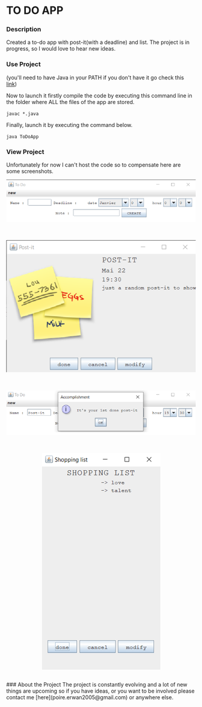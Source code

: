 # TO DO APP



### Description
Created a to-do app with post-it(with a deadline) and list. The project is in progress, so I would love to hear new ideas.

### Use Project
(you'll need to have Java in your PATH if you don't have it go check this [link](https://javatutorial.net/set-java-home-windows-10))

Now to launch it firstly compile the code by executing this command line in the folder where ALL the files of the app are stored.
```
javac *.java
```
Finally, launch it by executing the command below.
```
java ToDoApp
```
### View Project
Unfortunately for now I can't host the code so to compensate here are some screenshots.

<p align="center">
<img src="screenshots/main_frame.png">
</p>
<br/>
<p align="center">
<img src="screenshots/post_it.png">
</p>
<br/>   
<p align="center">
<img src="screenshots/accomplishment.png">
</p>
<br/> 
<p align="center">
<img src="screenshots/list.png" align="center">
</p>
<br/>                                                                                        
### About the Project
The project is constantly evolving and a lot of new things are upcoming so if you have ideas, or you want to be involved please contact me [here](poire.erwan2005@gmail.com) or anywhere else.
